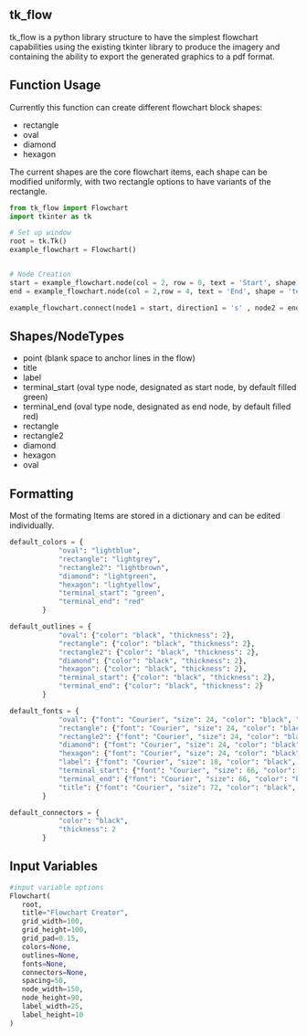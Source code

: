 ## tk_flow
tk_flow is a python library structure to have the simplest flowchart capabilities using the existing tkinter library to produce the imagery and containing the ability to export the generated graphics to a pdf format.






## Function Usage
Currently this function can create different flowchart block shapes:
- rectangle
- oval
- diamond
- hexagon

The current shapes are the core flowchart items, each shape can be modified uniformly, with two rectangle options to have variants of the rectangle. 

```python
from tk_flow import Flowchart
import tkinter as tk

# Set up window
root = tk.Tk()
example_flowchart = Flowchart() 


# Node Creation
start = example_flowchart.node(col = 2, row = 0, text = 'Start', shape = 'terminal_start')
end = example_flowchart.node(col = 2,row = 4, text = 'End', shape = 'terminal_end')

example_flowchart.connect(node1 = start, direction1 = 's' , node2 = end, direction2 = 'n' , style = 'arrow' )

```


## Shapes/NodeTypes
- point (blank space to anchor lines in the flow)
- title
- label
- terminal_start (oval type node, designated as start node, by default filled green)
- terminal_end (oval type node, designated as end node, by default filled red)
- rectangle
- rectangle2
- diamond
- hexagon
- oval


## Formatting
Most of the formating Items are stored in a dictionary and can be edited individually.
```python
default_colors = {
            "oval": "lightblue",
            "rectangle": "lightgrey",
            "rectangle2": "lightbrown",
            "diamond": "lightgreen",
            "hexagon": "lightyellow",
            "terminal_start": "green",
            "terminal_end": "red"
        }

default_outlines = {
            "oval": {"color": "black", "thickness": 2},
            "rectangle": {"color": "black", "thickness": 2},
            "rectangle2": {"color": "black", "thickness": 2},
            "diamond": {"color": "black", "thickness": 2},
            "hexagon": {"color": "black", "thickness": 2},
            "terminal_start": {"color": "black", "thickness": 2},
            "terminal_end": {"color": "black", "thickness": 2}
        }

default_fonts = {
            "oval": {"font": "Courier", "size": 24, "color": "black", "weight": "normal", "underline" : False},
            "rectangle": {"font": "Courier", "size": 24, "color": "black", "weight": "normal", "underline" : False},
            "rectangle2": {"font": "Courier", "size": 24, "color": "black", "weight": "bold", "underline" : False},
            "diamond": {"font": "Courier", "size": 24, "color": "black", "weight": "normal", "underline" : False},
            "hexagon": {"font": "Courier", "size": 24, "color": "black", "weight": "normal", "underline" : False},
            "label": {"font": "Courier", "size": 18, "color": "black", "weight": "bold", "underline" : False},
            "terminal_start": {"font": "Courier", "size": 66, "color": "black", "weight": "bold", "underline" : False},
            "terminal_end": {"font": "Courier", "size": 66, "color": "black", "weight": "bold", "underline" : False},
            "title": {"font": "Courier", "size": 72, "color": "black", "weight": "bold", "underline" : False}
        }

default_connectors = {
            "color": "black",
            "thickness": 2
        }


```


## Input Variables
```python
#input variable options
Flowchart(
   root,
   title="Flowchart Creator",
   grid_width=100,
   grid_height=100,
   grid_pad=0.15,
   colors=None,
   outlines=None,
   fonts=None,
   connectors=None,
   spacing=50,
   node_width=150,
   node_height=90,
   label_width=25,
   label_height=10
)
```   
